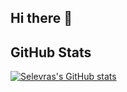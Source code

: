 ## Hi there 👋

## GitHub Stats

[![Selevras's GitHub stats](https://github-readme-stats.vercel.app/api?username=selevra&theme=merko)](https://github.com/anuraghazra/github-readme-stats)

<!--
**Selevra/Selevra** is a ✨ _special_ ✨ repository because its `README.md` (this file) appears on your GitHub profile.

Here are some ideas to get you started:

- 🔭 I’m currently working on ...
- 🌱 I’m currently learning ...
- 👯 I’m looking to collaborate on ...
- 🤔 I’m looking for help with ...
- 💬 Ask me about ...
- 📫 How to reach me: ...
- 😄 Pronouns: ...
- ⚡ Fun fact: ...
-->
